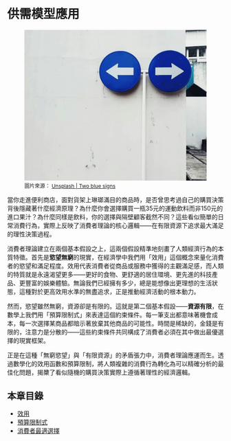 # 供需模型應用

<figure class="chapter-hero">
  <img src="../assets/images/ch4-cover.png" 
       alt="Two blue signs pointing in opposite directions on a white wall" 
       loading="lazy">
  <figcaption style="font-size: 12px;">
    圖片來源：
    <a href="https://unsplash.com/photos/nQhKsE9hQAE" target="_blank" rel="noopener">
      Unsplash | Two blue signs
    </a>
  </figcaption>
</figure>

當你走進便利商店，面對貨架上琳瑯滿目的商品時，是否曾思考過自己的購買決策背後隱藏著什麼經濟原理？為什麼你會選擇購買一瓶35元的運動飲料而非150元的進口果汁？為什麼同樣是飲料，你的選擇與隔壁顧客截然不同？這些看似簡單的日常消費行為，實際上反映了消費者理論的核心邏輯——在有限資源下追求最大滿足的理性決策過程。

消費者理論建立在兩個基本假設之上，這兩個假設精準地刻畫了人類經濟行為的本質特徵。首先是**慾望無窮**的現實，在經濟學中我們用「效用」這個概念來量化消費者的慾望和滿足程度。效用代表消費者從商品或服務中獲得的主觀滿足感，而人類的特質就是永遠渴望更多——更好的食物、更舒適的居住環境、更先進的科技產品、更豐富的娛樂體驗。無論我們已經擁有多少，總是能想像出更理想的生活狀態，這種對於更高效用水準的無盡追求，正是推動經濟活動的根本動力。

然而，慾望雖然無窮，資源卻是有限的。這就是第二個基本假設——**資源有限**，在數學上我們用「預算限制式」來表達這個約束條件。每一筆支出都意味著機會成本，每一次選擇某商品都暗示著放棄其他商品的可能性。時間是稀缺的，金錢是有限的，注意力是分散的——這些約束條件共同構成了消費者必須在其中做出最優選擇的現實框架。

正是在這種「無窮慾望」與「有限資源」的矛盾張力中，消費者理論應運而生。透過數學化的效用函數和預算限制，將人類複雜的消費行為轉化為可以精確分析的最佳化問題，揭櫫了看似隨機的購買決策實際上遵循著理性的經濟邏輯。

## 本章目錄

- [效用](utility.md)
- [預算限制式](budget_constraint.md)
- [消費者最適選擇](optimal_choice.md)
